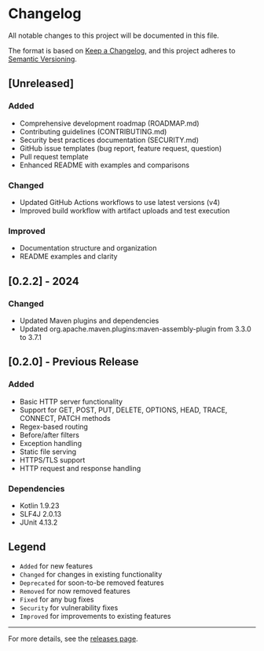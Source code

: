 # Changelog

All notable changes to this project will be documented in this file.

The format is based on [Keep a Changelog](https://keepachangelog.com/en/1.0.0/),
and this project adheres to [Semantic Versioning](https://semver.org/spec/v2.0.0.html).

## [Unreleased]

### Added
- Comprehensive development roadmap (ROADMAP.md)
- Contributing guidelines (CONTRIBUTING.md)
- Security best practices documentation (SECURITY.md)
- GitHub issue templates (bug report, feature request, question)
- Pull request template
- Enhanced README with examples and comparisons

### Changed
- Updated GitHub Actions workflows to use latest versions (v4)
- Improved build workflow with artifact uploads and test execution

### Improved
- Documentation structure and organization
- README examples and clarity

## [0.2.2] - 2024

### Changed
- Updated Maven plugins and dependencies
- Updated org.apache.maven.plugins:maven-assembly-plugin from 3.3.0 to 3.7.1

## [0.2.0] - Previous Release

### Added
- Basic HTTP server functionality
- Support for GET, POST, PUT, DELETE, OPTIONS, HEAD, TRACE, CONNECT, PATCH methods
- Regex-based routing
- Before/after filters
- Exception handling
- Static file serving
- HTTPS/TLS support
- HTTP request and response handling

### Dependencies
- Kotlin 1.9.23
- SLF4J 2.0.13
- JUnit 4.13.2

## Legend

- `Added` for new features
- `Changed` for changes in existing functionality
- `Deprecated` for soon-to-be removed features
- `Removed` for now removed features
- `Fixed` for any bug fixes
- `Security` for vulnerability fixes
- `Improved` for improvements to existing features

---

For more details, see the [releases page](https://github.com/gimlet2/kottpd/releases).
